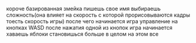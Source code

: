 короче базированная змейка пишешь свое имя выбираешь сложность(она влияет на скорость с которой прорисовываются кадры тоесть скорость игры) после чего начинается игра управление на кнопках WASD после нажатия одной из кнопок игра начинается хаваешь яблоки становишься больше в целом на этом все